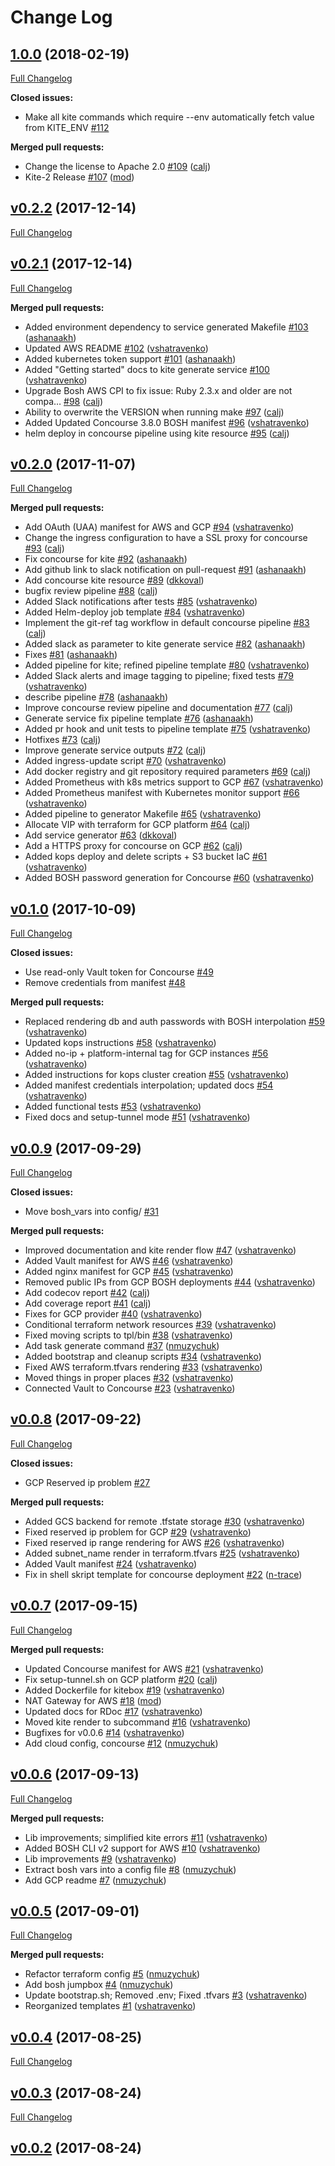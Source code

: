 # Change Log

## [1.0.0](https://github.com/rubykube/kite/tree/1.0.0) (2018-02-19)
[Full Changelog](https://github.com/rubykube/kite/compare/v0.2.2...1.0.0)

**Closed issues:**

- Make all kite commands which require --env automatically fetch value from KITE\_ENV [\#112](https://github.com/rubykube/kite/issues/112)

**Merged pull requests:**

- Change the license to Apache 2.0 [\#109](https://github.com/rubykube/kite/pull/109) ([calj](https://github.com/calj))
- Kite-2 Release [\#107](https://github.com/rubykube/kite/pull/107) ([mod](https://github.com/mod))

## [v0.2.2](https://github.com/rubykube/kite/tree/v0.2.2) (2017-12-14)
[Full Changelog](https://github.com/rubykube/kite/compare/v0.2.1...v0.2.2)

## [v0.2.1](https://github.com/rubykube/kite/tree/v0.2.1) (2017-12-14)
[Full Changelog](https://github.com/rubykube/kite/compare/v0.2.0...v0.2.1)

**Merged pull requests:**

- Added environment dependency to service generated Makefile [\#103](https://github.com/rubykube/kite/pull/103) ([ashanaakh](https://github.com/ashanaakh))
- Updated AWS README [\#102](https://github.com/rubykube/kite/pull/102) ([vshatravenko](https://github.com/vshatravenko))
- Added kubernetes token support [\#101](https://github.com/rubykube/kite/pull/101) ([ashanaakh](https://github.com/ashanaakh))
- Added "Getting started" docs to kite generate service [\#100](https://github.com/rubykube/kite/pull/100) ([vshatravenko](https://github.com/vshatravenko))
- Upgrade Bosh AWS CPI to fix issue: Ruby 2.3.x and older are not compa… [\#98](https://github.com/rubykube/kite/pull/98) ([calj](https://github.com/calj))
- Ability to overwrite the VERSION when running make [\#97](https://github.com/rubykube/kite/pull/97) ([calj](https://github.com/calj))
- Added Updated Concourse 3.8.0 BOSH manifest [\#96](https://github.com/rubykube/kite/pull/96) ([vshatravenko](https://github.com/vshatravenko))
- helm deploy in concourse pipeline using kite resource [\#95](https://github.com/rubykube/kite/pull/95) ([calj](https://github.com/calj))

## [v0.2.0](https://github.com/rubykube/kite/tree/v0.2.0) (2017-11-07)
[Full Changelog](https://github.com/rubykube/kite/compare/v0.1.0...v0.2.0)

**Merged pull requests:**

- Add OAuth \(UAA\) manifest for AWS and GCP [\#94](https://github.com/rubykube/kite/pull/94) ([vshatravenko](https://github.com/vshatravenko))
- Change the ingress configuration to have a SSL proxy for concourse [\#93](https://github.com/rubykube/kite/pull/93) ([calj](https://github.com/calj))
- Fix concourse for kite [\#92](https://github.com/rubykube/kite/pull/92) ([ashanaakh](https://github.com/ashanaakh))
- Add github link to slack notification on pull-request [\#91](https://github.com/rubykube/kite/pull/91) ([ashanaakh](https://github.com/ashanaakh))
- Add concourse kite resource [\#89](https://github.com/rubykube/kite/pull/89) ([dkkoval](https://github.com/dkkoval))
- bugfix review pipeline [\#88](https://github.com/rubykube/kite/pull/88) ([calj](https://github.com/calj))
- Added Slack notifications after tests [\#85](https://github.com/rubykube/kite/pull/85) ([vshatravenko](https://github.com/vshatravenko))
- Added Helm-deploy job template [\#84](https://github.com/rubykube/kite/pull/84) ([vshatravenko](https://github.com/vshatravenko))
- Implement the git-ref tag workflow in default concourse pipeline [\#83](https://github.com/rubykube/kite/pull/83) ([calj](https://github.com/calj))
- Added slack as parameter to kite generate service [\#82](https://github.com/rubykube/kite/pull/82) ([ashanaakh](https://github.com/ashanaakh))
- Fixes [\#81](https://github.com/rubykube/kite/pull/81) ([ashanaakh](https://github.com/ashanaakh))
- Added pipeline for kite; refined pipeline template [\#80](https://github.com/rubykube/kite/pull/80) ([vshatravenko](https://github.com/vshatravenko))
- Added Slack alerts and image tagging to pipeline; fixed tests [\#79](https://github.com/rubykube/kite/pull/79) ([vshatravenko](https://github.com/vshatravenko))
- describe pipeline [\#78](https://github.com/rubykube/kite/pull/78) ([ashanaakh](https://github.com/ashanaakh))
- Improve concourse review pipeline and documentation [\#77](https://github.com/rubykube/kite/pull/77) ([calj](https://github.com/calj))
- Generate service fix pipeline template [\#76](https://github.com/rubykube/kite/pull/76) ([ashanaakh](https://github.com/ashanaakh))
- Added pr hook and unit tests to pipeline template [\#75](https://github.com/rubykube/kite/pull/75) ([vshatravenko](https://github.com/vshatravenko))
- Hotfixes [\#73](https://github.com/rubykube/kite/pull/73) ([calj](https://github.com/calj))
- Improve generate service outputs [\#72](https://github.com/rubykube/kite/pull/72) ([calj](https://github.com/calj))
- Added ingress-update script [\#70](https://github.com/rubykube/kite/pull/70) ([vshatravenko](https://github.com/vshatravenko))
- Add docker registry and git repository required parameters [\#69](https://github.com/rubykube/kite/pull/69) ([calj](https://github.com/calj))
- Added Prometheus with k8s metrics support to GCP [\#67](https://github.com/rubykube/kite/pull/67) ([vshatravenko](https://github.com/vshatravenko))
- Added Prometheus manifest with Kubernetes monitor support [\#66](https://github.com/rubykube/kite/pull/66) ([vshatravenko](https://github.com/vshatravenko))
- Added pipeline to generator Makefile [\#65](https://github.com/rubykube/kite/pull/65) ([vshatravenko](https://github.com/vshatravenko))
-  Allocate VIP with terraform for GCP platform [\#64](https://github.com/rubykube/kite/pull/64) ([calj](https://github.com/calj))
- Add service generator [\#63](https://github.com/rubykube/kite/pull/63) ([dkkoval](https://github.com/dkkoval))
- Add a HTTPS proxy for concourse on GCP [\#62](https://github.com/rubykube/kite/pull/62) ([calj](https://github.com/calj))
- Added kops deploy and delete scripts + S3 bucket IaC [\#61](https://github.com/rubykube/kite/pull/61) ([vshatravenko](https://github.com/vshatravenko))
- Added BOSH password generation for Concourse [\#60](https://github.com/rubykube/kite/pull/60) ([vshatravenko](https://github.com/vshatravenko))

## [v0.1.0](https://github.com/rubykube/kite/tree/v0.1.0) (2017-10-09)
[Full Changelog](https://github.com/rubykube/kite/compare/v0.0.9...v0.1.0)

**Closed issues:**

- Use read-only Vault token for Concourse [\#49](https://github.com/rubykube/kite/issues/49)
- Remove credentials from manifest [\#48](https://github.com/rubykube/kite/issues/48)

**Merged pull requests:**

- Replaced rendering db and auth passwords with BOSH interpolation [\#59](https://github.com/rubykube/kite/pull/59) ([vshatravenko](https://github.com/vshatravenko))
- Updated kops instructions [\#58](https://github.com/rubykube/kite/pull/58) ([vshatravenko](https://github.com/vshatravenko))
- Added no-ip + platform-internal tag for GCP instances [\#56](https://github.com/rubykube/kite/pull/56) ([vshatravenko](https://github.com/vshatravenko))
- Added instructions for kops cluster creation [\#55](https://github.com/rubykube/kite/pull/55) ([vshatravenko](https://github.com/vshatravenko))
- Added manifest credentials interpolation; updated docs [\#54](https://github.com/rubykube/kite/pull/54) ([vshatravenko](https://github.com/vshatravenko))
- Added functional tests [\#53](https://github.com/rubykube/kite/pull/53) ([vshatravenko](https://github.com/vshatravenko))
- Fixed docs and setup-tunnel mode [\#51](https://github.com/rubykube/kite/pull/51) ([vshatravenko](https://github.com/vshatravenko))

## [v0.0.9](https://github.com/rubykube/kite/tree/v0.0.9) (2017-09-29)
[Full Changelog](https://github.com/rubykube/kite/compare/v0.0.8...v0.0.9)

**Closed issues:**

- Move bosh\_vars into config/ [\#31](https://github.com/rubykube/kite/issues/31)

**Merged pull requests:**

- Improved documentation and kite render flow [\#47](https://github.com/rubykube/kite/pull/47) ([vshatravenko](https://github.com/vshatravenko))
- Added Vault manifest for AWS [\#46](https://github.com/rubykube/kite/pull/46) ([vshatravenko](https://github.com/vshatravenko))
- Added nginx manifest for GCP [\#45](https://github.com/rubykube/kite/pull/45) ([vshatravenko](https://github.com/vshatravenko))
- Removed public IPs from GCP BOSH deployments [\#44](https://github.com/rubykube/kite/pull/44) ([vshatravenko](https://github.com/vshatravenko))
- Add codecov report [\#42](https://github.com/rubykube/kite/pull/42) ([calj](https://github.com/calj))
- Add coverage report [\#41](https://github.com/rubykube/kite/pull/41) ([calj](https://github.com/calj))
- Fixes for GCP provider [\#40](https://github.com/rubykube/kite/pull/40) ([vshatravenko](https://github.com/vshatravenko))
- Conditional terraform network resources [\#39](https://github.com/rubykube/kite/pull/39) ([vshatravenko](https://github.com/vshatravenko))
- Fixed moving scripts to tpl/bin [\#38](https://github.com/rubykube/kite/pull/38) ([vshatravenko](https://github.com/vshatravenko))
- Add task generate command [\#37](https://github.com/rubykube/kite/pull/37) ([nmuzychuk](https://github.com/nmuzychuk))
- Added bootstrap and cleanup scripts [\#34](https://github.com/rubykube/kite/pull/34) ([vshatravenko](https://github.com/vshatravenko))
- Fixed AWS terraform.tfvars rendering [\#33](https://github.com/rubykube/kite/pull/33) ([vshatravenko](https://github.com/vshatravenko))
- Moved things in proper places [\#32](https://github.com/rubykube/kite/pull/32) ([vshatravenko](https://github.com/vshatravenko))
- Connected Vault to Concourse [\#23](https://github.com/rubykube/kite/pull/23) ([vshatravenko](https://github.com/vshatravenko))

## [v0.0.8](https://github.com/rubykube/kite/tree/v0.0.8) (2017-09-22)
[Full Changelog](https://github.com/rubykube/kite/compare/v0.0.7...v0.0.8)

**Closed issues:**

- GCP Reserved ip problem [\#27](https://github.com/rubykube/kite/issues/27)

**Merged pull requests:**

- Added GCS backend for remote .tfstate storage [\#30](https://github.com/rubykube/kite/pull/30) ([vshatravenko](https://github.com/vshatravenko))
- Fixed reserved ip problem for GCP [\#29](https://github.com/rubykube/kite/pull/29) ([vshatravenko](https://github.com/vshatravenko))
- Fixed reserved ip range rendering for AWS [\#26](https://github.com/rubykube/kite/pull/26) ([vshatravenko](https://github.com/vshatravenko))
- Added subnet\_name render in terraform.tfvars [\#25](https://github.com/rubykube/kite/pull/25) ([vshatravenko](https://github.com/vshatravenko))
- Added Vault manifest [\#24](https://github.com/rubykube/kite/pull/24) ([vshatravenko](https://github.com/vshatravenko))
- Fix in shell skript template for concourse deployment [\#22](https://github.com/rubykube/kite/pull/22) ([n-trace](https://github.com/n-trace))

## [v0.0.7](https://github.com/rubykube/kite/tree/v0.0.7) (2017-09-15)
[Full Changelog](https://github.com/rubykube/kite/compare/v0.0.6...v0.0.7)

**Merged pull requests:**

- Updated Concourse manifest for AWS [\#21](https://github.com/rubykube/kite/pull/21) ([vshatravenko](https://github.com/vshatravenko))
- Fix setup-tunnel.sh on GCP platform [\#20](https://github.com/rubykube/kite/pull/20) ([calj](https://github.com/calj))
- Added Dockerfile for kitebox [\#19](https://github.com/rubykube/kite/pull/19) ([vshatravenko](https://github.com/vshatravenko))
- NAT Gateway for AWS [\#18](https://github.com/rubykube/kite/pull/18) ([mod](https://github.com/mod))
- Updated docs for RDoc [\#17](https://github.com/rubykube/kite/pull/17) ([vshatravenko](https://github.com/vshatravenko))
- Moved kite render to subcommand [\#16](https://github.com/rubykube/kite/pull/16) ([vshatravenko](https://github.com/vshatravenko))
- Bugfixes for v0.0.6 [\#14](https://github.com/rubykube/kite/pull/14) ([vshatravenko](https://github.com/vshatravenko))
- Add cloud config, concourse [\#12](https://github.com/rubykube/kite/pull/12) ([nmuzychuk](https://github.com/nmuzychuk))

## [v0.0.6](https://github.com/rubykube/kite/tree/v0.0.6) (2017-09-13)
[Full Changelog](https://github.com/rubykube/kite/compare/v0.0.5...v0.0.6)

**Merged pull requests:**

- Lib improvements; simplified kite errors [\#11](https://github.com/rubykube/kite/pull/11) ([vshatravenko](https://github.com/vshatravenko))
- Added BOSH CLI v2 support for AWS [\#10](https://github.com/rubykube/kite/pull/10) ([vshatravenko](https://github.com/vshatravenko))
- Lib improvements [\#9](https://github.com/rubykube/kite/pull/9) ([vshatravenko](https://github.com/vshatravenko))
- Extract bosh vars into a config file [\#8](https://github.com/rubykube/kite/pull/8) ([nmuzychuk](https://github.com/nmuzychuk))
- Add GCP readme [\#7](https://github.com/rubykube/kite/pull/7) ([nmuzychuk](https://github.com/nmuzychuk))

## [v0.0.5](https://github.com/rubykube/kite/tree/v0.0.5) (2017-09-01)
[Full Changelog](https://github.com/rubykube/kite/compare/v0.0.4...v0.0.5)

**Merged pull requests:**

- Refactor terraform config [\#5](https://github.com/rubykube/kite/pull/5) ([nmuzychuk](https://github.com/nmuzychuk))
- Add bosh jumpbox [\#4](https://github.com/rubykube/kite/pull/4) ([nmuzychuk](https://github.com/nmuzychuk))
- Update bootstrap.sh; Removed .env; Fixed .tfvars [\#3](https://github.com/rubykube/kite/pull/3) ([vshatravenko](https://github.com/vshatravenko))
- Reorganized templates [\#1](https://github.com/rubykube/kite/pull/1) ([vshatravenko](https://github.com/vshatravenko))

## [v0.0.4](https://github.com/rubykube/kite/tree/v0.0.4) (2017-08-25)
[Full Changelog](https://github.com/rubykube/kite/compare/v0.0.3...v0.0.4)

## [v0.0.3](https://github.com/rubykube/kite/tree/v0.0.3) (2017-08-24)
[Full Changelog](https://github.com/rubykube/kite/compare/v0.0.2...v0.0.3)

## [v0.0.2](https://github.com/rubykube/kite/tree/v0.0.2) (2017-08-24)
